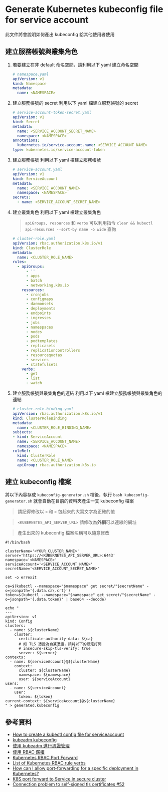 # Generate Kubernetes kubeconfig file for service account

此文件將會說明如何產出 kubeconfig 給其他使用者使用

## 建立服務帳號與叢集角色

1. 若要建立在非 default 命名空間，請利用以下 yaml 建立命名空間

    ```yaml
    # namespace.yaml
    apiVersion: v1
    kind: Namespace
    metadata:
      name: <NAMESPACE>
    ```

2. 建立服務帳號的 secret
    利用以下 yaml 檔建立服務帳號的 secret

    ```yaml
    # service-account-token-secret.yaml
    apiVersion: v1
    kind: Secret
    metadata:
      name: <SERVICE_ACCOUNT_SECRET_NAME>
      namespace: <NAMESPACE>
    annotations:
      kubernetes.io/service-account.name: <SERVICE_ACCOUNT_NAME>
    type: kubernetes.io/service-account-token
    ```

3. 建立服務帳號
    利用以下 yaml 檔建立服務帳號

    ```yaml
    # service-account.yaml
    apiVersion: v1
    kind: ServiceAccount
    metadata:
      name: <SERVICE_ACCOUNT_NAME>
      namespace: <NAMESPACE>
    secrets:
      - name: <SERVICE_ACCOUNT_SECRET_NAME>
    ```

4. 建立叢集角色
    利用以下 yaml 檔建立叢集角色

    > `apiGroups`、`resources` 和 `verbs` 可以利用指令 `clear && kubectl api-resources --sort-by name -o wide` 查詢

    ```yaml
    # cluster-role.yaml
    apiVersion: rbac.authorization.k8s.io/v1
    kind: ClusterRole
    metadata:
      name: <CLUSTER_ROLE_NAME>
    rules:
      - apiGroups:
          - ''
          - apps
          - batch
          - networking.k8s.io
        resources:
          - cronjobs
          - configmaps
          - daemonsets
          - deployments
          - endpoints
          - ingresses
          - jobs
          - namespaces
          - nodes
          - pods
          - podtemplates
          - replicasets
          - replicationcontrollers
          - resourcequotas
          - services
          - statefulsets
        verbs:
          - get
          - list
          - watch
    ```

5. 建立服務帳號與叢集角色的連結
    利用以下 yaml 檔建立服務帳號與叢集角色的連結

    ```yaml
    # cluster-role-binding.yaml
    apiVersion: rbac.authorization.k8s.io/v1
    kind: ClusterRoleBinding
    metadata:
      name: <CLUSTER_ROLE_BINDING_NAME>
    subjects:
    - kind: ServiceAccount
      name: <SERVICE_ACCOUNT_NAME>
      namespace: <NAMESPACE>
    roleRef:
      kind: ClusterRole
      name: <CLUSTER_ROLE_NAME>
      apiGroup: rbac.authorization.k8s.io
    ```

## 建立 kubeconfig 檔案

將以下內容存成 `kubeconfig-generator.sh` 檔後，執行 `bash kubeconfig-generator.sh` 就會自動在目前的資料夾產生一支 kubeconfig 檔案

> 請記得修改以 `<` 和 `>` 包起來的大寫文字為正確的值

> `<KUBERNETES_API_SERVER_URL>` 請修改為**外網**可以連線的網址

> 產生出來的 kubeconfig 檔案名稱可以隨意修改

```shell
#!/bin/bash

clusterName='<YOUR_CLUSTER_NAME>'
server='https://<KUBERNETES_API_SERVER_URL>:6443'
namespace='<NAMESPACE>'
serviceAccount='<SERVICE_ACCOUNT_NAME>'
secretName='<SERVICE_ACCOUNT_SECRET_NAME>'

set -o errexit

ca=$(kubectl --namespace="$namespace" get secret/"$secretName" -o=jsonpath='{.data.ca\.crt}')
token=$(kubectl --namespace="$namespace" get secret/"$secretName" -o=jsonpath='{.data.token}' | base64 --decode)

echo "
---
apiVersion: v1
kind: Config
clusters:
  - name: ${clusterName}
    cluster:
      certificate-authority-data: ${ca}
      # 如 TLS 憑證為自簽憑證，請將以下的設定打開
      # insecure-skip-tls-verify: true
      server: ${server}
contexts:
  - name: ${serviceAccount}@${clusterName}
    context:
      cluster: ${clusterName}
      namespace: ${namespace}
      user: ${serviceAccount}
users:
  - name: ${serviceAccount}
    user:
      token: ${token}
current-context: ${serviceAccount}@${clusterName}
" > generated.kubeconfig
```

## 參考資料

- [How to create a kubectl config file for serviceaccount](https://stackoverflow.com/a/47776588)
- [kubeadm kubeconfig](https://kubernetes.io/zh-cn/docs/reference/setup-tools/kubeadm/kubeadm-kubeconfig/)
- [使用 kubeadm 進行憑證管理](https://kubernetes.io/zh-cn/docs/tasks/administer-cluster/kubeadm/kubeadm-certs/#kubeconfig-additional-users)
- [使用 RBAC 鑑權](https://kubernetes.io/zh-cn/docs/reference/access-authn-authz/rbac/)
- [Kubernetes RBAC Port Forward](https://medium.com/@ManagedKube/kubernetes-rbac-port-forward-4c7eb3951e28)
- [List of Kubernetes RBAC rule verbs](https://stackoverflow.com/a/65245307)
- [How can I allow port-forwarding for a specific deployment in Kubernetes?](https://stackoverflow.com/questions/56670876/how-can-i-allow-port-forwarding-for-a-specific-deployment-in-kubernetes)
- [K8S port forward to Service in secure cluster](https://stackoverflow.com/questions/64883866/k8s-port-forward-to-service-in-secure-cluster)
- [ Connection problem to self-signed tls certificates #52](https://github.com/lensapp/lens/issues/52#issuecomment-543665159)
